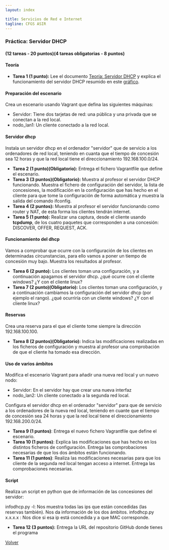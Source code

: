 ```yaml
---
layout: index

title: Servicios de Red e Internet
tagline: CFGS ASIR
---
```

### Práctica: Servidor DHCP 

#### (12 tareas - 20 puntos)(4 tareas obligatorias - 8 puntos)

#### Teoría

<div class='ejercicios' markdown='1'>

* **Tarea 1 (1 punto):** Lee el documento [Teoría: Servidor DHCP](http://dit.gonzalonazareno.org/moodle/mod/resource/view.php?id=1868) y explica el funcionamiento del servidor DHCP resumido en este [gráfico](../img/dhcp.png).
</div>

#### Preparación del escenario

Crea un escenario usando Vagrant que defina las siguientes máquinas:

* Servidor: Tiene dos tarjetas de red: una pública y una privada que se conectan a la red local.
* nodo_lan1: Un cliente conectado a la red local.

#### Servidor dhcp

Instala un servidor dhcp en el ordenador "servidor" que de servicio a los ordenadores de red local, teniendo en cuanta que el tiempo de concesión sea 12 horas y que la red local tiene el direccionamiento 192.168.100.0/24.

<div class='ejercicios' markdown='1'>

* **Tarea 2 (1 punto)(Obligatorio):** Entrega el fichero Vagrantfile que define el escenario.
* **Tarea 3 (3 puntos)(Obligatorio):** Muestra al profesor el servidor DHCP funcionando. Muestra el fichero de configuración del servidor, la lista de concesiones, la modificación en la configuración que has hecho en el cliente para que tome la configuración de forma automática y muestra la salida del comando ifconfig.
* **Tarea 4 (2 puntos):** Muestra al profesor el servidor funcionando como router y NAT, de esta forma los clientes tendrán internet.
* **Tarea 5 (1 punto):** Realizar una captura, desde el cliente usando **tcpdump**, de los cuatro paquetes que corresponden a una concesión: DISCOVER, OFFER, REQUEST, ACK.
</div>

#### Funcionamiento del dhcp

<div class='ejercicios' markdown='1'>

Vamos a comprobar que ocurre con la configuración de los clientes en determinadas circunstancias, para ello vamos a poner un tiempo de concesión muy bajo. Muestra los resultados al profesor.

* **Tarea 6 (2 punto):** Los clientes toman una configuración, y a continuación apagamos el servidor dhcp. ¿qué ocurre con el cliente windows? ¿Y con el cliente linux?
* **Tarea 7 (2 punto)(Obligatorio):** Los clientes toman una configuración, y a continuación cambiamos la configuración del servidor dhcp (por ejemplo el rango). ¿qué ocurriría con un cliente windows? ¿Y con el cliente linux?

</div>

#### Reservas

Crea una reserva para el que el cliente tome siempre la dirección 192.168.100.100.

<div class='ejercicios' markdown='1'>

* **Tarea 8 (2 puntos)(Obligatorio):** Indica las modificaciones realizadas en los ficheros de configuración y muestra al profesor una comprobación de que el cliente ha tomado esa dirección.
</div>

#### Uso de varios ámbitos

Modifica el escenario Vagrant para añadir una nueva red local y un nuevo nodo:

* Servidor: En el servidor hay que crear una nueva interfaz
* nodo_lan2: Un cliente conectado a la segunda red local.

Configura el servidor dhcp en el ordenador "servidor" para que de servicio a los ordenadores de la nueva red local, teniendo en cuante que el tiempo de concesión sea 24 horas y que la red local tiene el direccionamiento 192.168.200.0/24.

<div class='ejercicios' markdown='1'>

* **Tarea 9 (1 puntos)**: Entrega el nuevo fichero Vagrantfile que define el escenario.
* **Tarea 10 (1 puntos)**: Explica las modificaciones que has hecho en los distintos ficheros de configuración. Entrega las comprobaciones necesarias de que los dos ámbitos están funcionando.
* **Tarea 11 (1 puntos)**: Realiza las modificaciones necesarias para que los cliente de la segunda red local tengan acceso a internet. Entrega las comprobaciones necesarias.
</div>

#### Script

Realiza un script en python que de información de las concesiones del servidor:

infodhcp.py -l: Nos muestra todas las ips que están concedidas (las reservas también). Nos da información de los dos ámbitos.
infodhcp.py x.x.x.x : Nos dice si esa ip está concedida y a que MAC corresponde.

<div class='ejercicios' markdown='1'>

* **Tarea 12 (3 puntos):** Entrega la URL del repositorio GitHub donde tienes el programa
</div>

[Volver](index)
